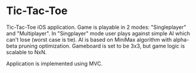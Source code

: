 # Tic-Tac-Toe

Tic-Tac-Toe iOS application. Game is playable in 2 modes: "Singleplayer" and "Multiplayer". In "Singplayer" mode user plays against simple AI which can't lose (worst case is tie). AI is based on MiniMax algorithm with alpha-beta pruning optimization. Gameboard is set to be 3x3, but game logic is scalable to NxN.

Application is implemented using MVC.
